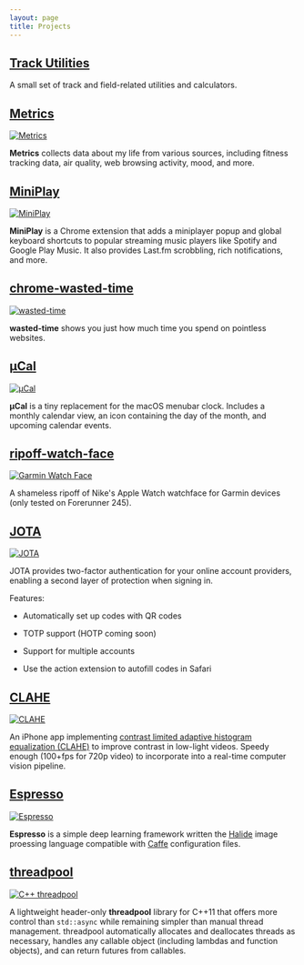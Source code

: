 ```yaml
---
layout: page
title: Projects
---
```


## [Track Utilities](/projects/track/)

A small set of track and field-related utilities and calculators.

## [Metrics](/metrics)

[![Metrics](/images/metrics.jpg)](https://www.jeffchen.dev/metrics)

**Metrics** collects data about my life from various sources, including fitness tracking data, air quality, web browsing activity, mood, and more.

## [MiniPlay](https://chrome.google.com/webstore/detail/miniplay/dfddfiedihbijfeacjamchlliogmjjnd)

[![MiniPlay](/images/miniplay.png)](https://chrome.google.com/webstore/detail/miniplay/dfddfiedihbijfeacjamchlliogmjjnd)

**MiniPlay** is a Chrome extension that adds a miniplayer popup and global keyboard shortcuts to popular streaming music players like Spotify and Google Play Music. It also provides Last.fm scrobbling, rich notifications, and more.

## [chrome-wasted-time](https://www.github.com/jchen1/chrome-wasted-time)

[![wasted-time](/images/wasted-time.png)](https://www.github.com/jchen1/chrome-wasted-time)

**wasted-time** shows you just how much time you spend on pointless websites.

## [µCal](https://www.github.com/jchen1/uCal)

[![µCal](/images/uCal.png)](https://www.github.com/jchen1/uCal)

**µCal** is a tiny replacement for the macOS menubar clock. Includes a monthly calendar view, an icon containing the day of the month, and upcoming calendar events.

## [ripoff-watch-face](https://github.com/jchen1/ripoff-watch-face)

[![Garmin Watch Face](/images/garmin.jpg)](https://github.com/jchen1/ripoff-watch-face)

A shameless ripoff of Nike's Apple Watch watchface for Garmin devices (only tested on Forerunner 245).

## [JOTA](https://apps.apple.com/us/app/jota-easy-2fa/id1478072187)

[![JOTA](/images/jota.png)](https://apps.apple.com/us/app/jota-easy-2fa/id1478072187)

JOTA provides two-factor authentication for your online account providers, enabling a second layer of protection when signing in.

Features:

- Automatically set up codes with QR codes

- TOTP support (HOTP coming soon)

- Support for multiple accounts

- Use the action extension to autofill codes in Safari

## [CLAHE](https://www.github.com/jchen1/CLAHE-iOS)

[![CLAHE](/images/clahe.jpg)](https://www.github.com/jchen1/CLAHE-iOS)

An iPhone app implementing [contrast limited adaptive histogram equalization (CLAHE)](https://en.wikipedia.org/wiki/Adaptive_histogram_equalization) to improve contrast in low-light videos. Speedy enough (100+fps for 720p video) to incorporate into a real-time computer vision pipeline.

## [Espresso](https://caretcaret.github.io/espresso/)

[![Espresso](/images/espresso.png)](https://caretcaret.github.io/espresso/)

**Espresso** is a simple deep learning framework written the [Halide](http://halide-lang.org/) image proessing language compatible with [Caffe](http://caffe.berkeleyvision.org/) configuration files.

## [threadpool](https://www.github.com/jchen1/threadpool)

[![C++ threadpool](/images/threadpool.png)](https://www.github.com/jchen1/threadpool)

A lightweight header-only **threadpool** library for C++11 that offers more control than `std::async` while remaining simpler than manual thread management. threadpool automatically allocates and deallocates threads as necessary, handles any callable object (including lambdas and function objects), and can return futures from callables.
